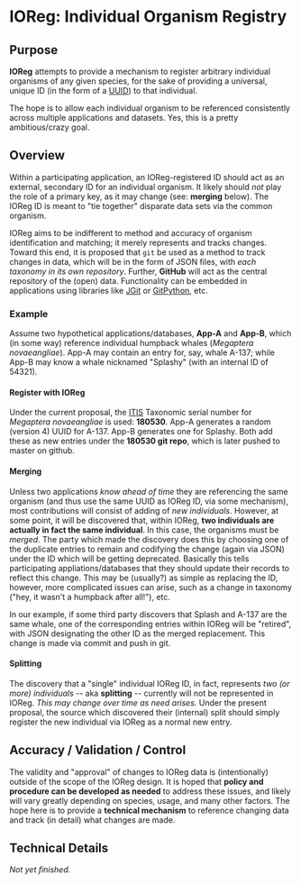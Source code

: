 # IOReg: Individual Organism Registry

## Purpose

__IOReg__ attempts to provide a mechanism to register arbitrary individual organisms of any given species, for the sake
of providing a universal, unique ID (in the form of a [UUID](https://en.wikipedia.org/wiki/Universally_unique_identifier)) to that
individual.

The hope is to allow each individual organism to be referenced consistently across multiple applications and datasets.  Yes, this is
a pretty ambitious/crazy goal.


## Overview ##

Within a participating application, an IOReg-registered ID should act as an external, secondary ID for an individual organism.
It likely should _not_ play the role of a primary key, as it may change (see: **merging** below).  The IOReg ID is meant to
"tie together" disparate data sets via the common organism.

IOReg aims to be indifferent to method and accuracy of organism identification and matching; it merely represents and tracks changes.
Toward this end, it is proposed that `git` be used as a method to track changes in data, which will be in the form of JSON files,
with _each taxonomy in its own repository_.
Further, **GitHub** will act as the central repository of the (open) data.  Functionality can be embedded in applications using
libraries like [JGit](https://www.eclipse.org/jgit/) or [GitPython](https://github.com/gitpython-developers/GitPython), etc.


### Example ###

Assume two hypothetical applications/databases, **App-A** and **App-B**, which (in some way) reference individual humpback whales
(_Megaptera novaeangliae_).  App-A may contain an entry for, say, whale A-137; while App-B may know a whale nicknamed "Splashy"
(with an internal ID of 54321).

#### Register with IOReg ####

Under the current proposal, the [ITIS](https://itis.gov/) Taxonomic serial number for _Megaptera novaeangliae_ is used: **180530**.
App-A generates a random (version 4) UUID for A-137.  App-B generates one for Splashy.  Both add these as new entries under the
**180530 git repo**, which is later pushed to master on github.

#### Merging ####

Unless two applications _know ahead of time_ they are referencing the same organism
(and thus use the same UUID as IOReg ID, via some mechanism),
most contributions will consist of adding of _new individuals_.  However, at some point, it will be discovered that, within IOReg,
**two individuals are actually in fact the same individual**.  In this case, the organisms must be _merged_.  The party which made
the discovery does this by choosing one of the duplicate entries to remain
and codifying the change (again via JSON) under the ID which will
be getting deprecated.  Basically this tells participating appliations/databases that they should update their records to reflect
this change.  This may be (usually?) as simple as replacing the ID, however, more complicated issues can arise, such as a change
in taxonomy ("hey, it wasn't a humpback after all!"), etc.

In our example, if some third party discovers that Splash and A-137 are the same whale, one of the corresponding entries within
IOReg will be "retired", with JSON designating the other ID as the merged replacement.  This change is made via commit and
push in git.

#### Splitting ####

The discovery that a "single" individual IOReg ID, in fact, represents _two (or more) individuals_ -- aka **splitting** -- currently
will not be represented in IOReg.  _This may change over time as need arises._  Under the present proposal, the source
which discovered their (internal) split should simply register the new individual via IOReg as a normal new entry.

## Accuracy / Validation / Control ##

The validity and "approval" of changes to IOReg data is (intentionally) outside of the scope of the IOReg design.
It is hoped that **policy and procedure can be developed as needed** to address these issues, and likely will vary greatly
depending on species, usage, and many other factors.  The hope here is to provide a **technical mechanism** to reference
changing data and track (in detail) what changes are made.


## Technical Details

_Not yet finished._

